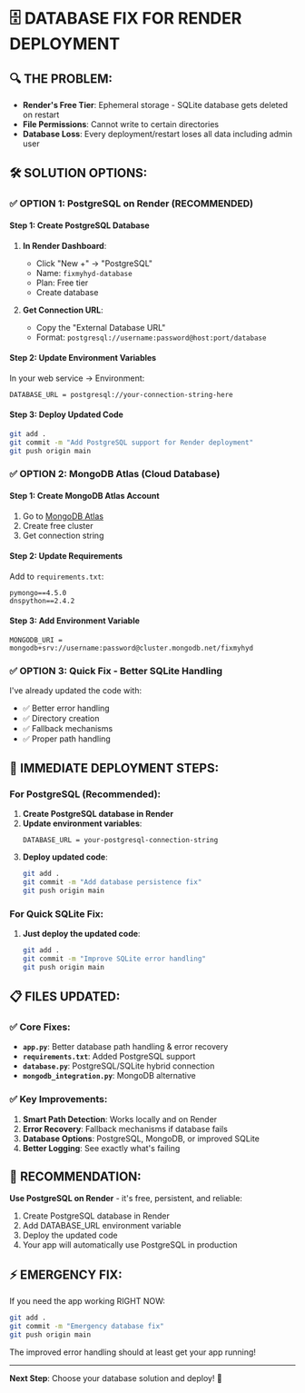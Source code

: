 # 🗄️ DATABASE FIX FOR RENDER DEPLOYMENT

## 🔍 THE PROBLEM:
- **Render's Free Tier**: Ephemeral storage - SQLite database gets deleted on restart
- **File Permissions**: Cannot write to certain directories
- **Database Loss**: Every deployment/restart loses all data including admin user

## 🛠️ SOLUTION OPTIONS:

### ✅ OPTION 1: PostgreSQL on Render (RECOMMENDED)

#### Step 1: Create PostgreSQL Database
1. **In Render Dashboard**:
   - Click "New +" → "PostgreSQL"
   - Name: `fixmyhyd-database`
   - Plan: Free tier
   - Create database

2. **Get Connection URL**:
   - Copy the "External Database URL"
   - Format: `postgresql://username:password@host:port/database`

#### Step 2: Update Environment Variables
In your web service → Environment:
```
DATABASE_URL = postgresql://your-connection-string-here
```

#### Step 3: Deploy Updated Code
```bash
git add .
git commit -m "Add PostgreSQL support for Render deployment"
git push origin main
```

### ✅ OPTION 2: MongoDB Atlas (Cloud Database)

#### Step 1: Create MongoDB Atlas Account
1. Go to [MongoDB Atlas](https://cloud.mongodb.com/)
2. Create free cluster
3. Get connection string

#### Step 2: Update Requirements
Add to `requirements.txt`:
```
pymongo==4.5.0
dnspython==2.4.2
```

#### Step 3: Add Environment Variable
```
MONGODB_URI = mongodb+srv://username:password@cluster.mongodb.net/fixmyhyd
```

### ✅ OPTION 3: Quick Fix - Better SQLite Handling

I've already updated the code with:
- ✅ Better error handling
- ✅ Directory creation
- ✅ Fallback mechanisms
- ✅ Proper path handling

## 🚀 IMMEDIATE DEPLOYMENT STEPS:

### For PostgreSQL (Recommended):
1. **Create PostgreSQL database in Render**
2. **Update environment variables**:
   ```
   DATABASE_URL = your-postgresql-connection-string
   ```
3. **Deploy updated code**:
   ```bash
   git add .
   git commit -m "Add database persistence fix"
   git push origin main
   ```

### For Quick SQLite Fix:
1. **Just deploy the updated code**:
   ```bash
   git add .
   git commit -m "Improve SQLite error handling"
   git push origin main
   ```

## 📋 FILES UPDATED:

### ✅ Core Fixes:
- **`app.py`**: Better database path handling & error recovery
- **`requirements.txt`**: Added PostgreSQL support
- **`database.py`**: PostgreSQL/SQLite hybrid connection
- **`mongodb_integration.py`**: MongoDB alternative

### ✅ Key Improvements:
1. **Smart Path Detection**: Works locally and on Render
2. **Error Recovery**: Fallback mechanisms if database fails
3. **Database Options**: PostgreSQL, MongoDB, or improved SQLite
4. **Better Logging**: See exactly what's failing

## 🎯 RECOMMENDATION:

**Use PostgreSQL on Render** - it's free, persistent, and reliable:

1. Create PostgreSQL database in Render
2. Add DATABASE_URL environment variable
3. Deploy the updated code
4. Your app will automatically use PostgreSQL in production

## ⚡ EMERGENCY FIX:
If you need the app working RIGHT NOW:
```bash
git add .
git commit -m "Emergency database fix"
git push origin main
```

The improved error handling should at least get your app running!

---

**Next Step**: Choose your database solution and deploy! 🚀